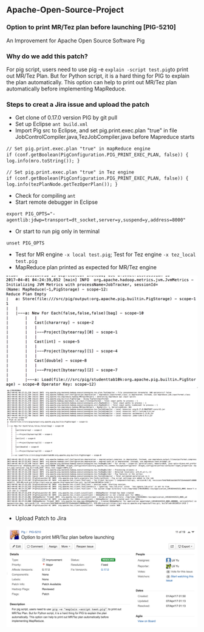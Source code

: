 ## Apache-Open-Source-Project

### Option to print MR/Tez plan before launching [PIG-5210]
An Improvement for Apache Open Source Software Pig

### Why do we add this patch?
For pig script, users need to use pig -e ```explain -script test.pig```to print out MR/Tez Plan. But for Python script, it is a hard thing for PIG to explain the plan automatically. This option can help to print out MR/Tez plan automatically before implementing MapReduce.

### Steps to creat a Jira issue and upload the patch
- Get clone of 0.17.0 version PIG by git pull 
- Set up Eclipse ```ant build.xml```
- Import Pig src to Eclipse, and set pig.print.exec.plan "true" in file JobControlCompiler.java,TezJobCompiler.java before Mapreduce starts 
```
// Set pig.print.exec.plan "true" in mapReduce engine
if (conf.getBoolean(PigConfiguration.PIG_PRINT_EXEC_PLAN, false)) {  log.info(mro.toString()); }
```
```
// Set pig.print.exec.plan "true" in Tez engine
if (conf.getBoolean(PigConfiguration.PIG_PRINT_EXEC_PLAN, false)) { log.info(tezPlanNode.getTezOperPlan()); }
```
- Check for compiling ```ant```
- Start remote debugger in Eclipse
```
export PIG_OPTS="- agentlib:jdwp=transport=dt_socket,server=y,suspend=y,address=8000" 
```
- Or start to run pig only in terminal 
```
unset PIG_OPTS
```
- Test for MR engine `-x local test.pig`; Test for Tez engine `-x tez_local test.pig`
- MapReduce plan printed as expected for MR/Tez engine

![mr](https://github.com/ly16/Apache-Open-Source-Project/blob/master/MR-plan.png)
![tez](https://github.com/ly16/Apache-Open-Source-Project/blob/master/Tez-plan.png)

- Upload Patch to Jira 

![screenshot](https://github.com/ly16/Apache-Open-Source-Project/blob/master/jira%20shot.png)






